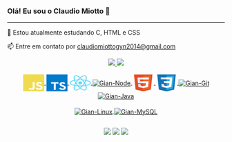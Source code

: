 ### Olá! Eu sou o Claudio Miotto 👋

<hr>

🌱 Estou atualmente estudando C, HTML e CSS

📫 Entre em contato por claudiomiottogyn2014@gmail.com

<div align="center">
  <a href="https://github.com/Claudiomiotto">
  <img height="180em" src="https://github-readme-stats.vercel.app/api?username=GianAlvesDEV&show_icons=true&theme=dark&include_all_commits=true&count_private=true"/>
  <img height="180em" src="https://github-readme-stats.vercel.app/api/top-langs/?username=GianAlvesDEV&layout=compact&langs_count=7&theme=dark"/>
</div>
<div align="center" style="display: inline_block"><br>
  <img align="center" alt="Gian-Js" height="40" width="50" src="https://raw.githubusercontent.com/devicons/devicon/master/icons/javascript/javascript-plain.svg">
  <img align="center" alt="Gian-Ts" height="40" width="50" src="https://raw.githubusercontent.com/devicons/devicon/master/icons/typescript/typescript-plain.svg">
  <img align="center" alt="Gian-React" height="40" width="50" src="https://raw.githubusercontent.com/devicons/devicon/master/icons/react/react-original.svg">
  <img align="center" alt="Gian-Node" height="40" width="50" src="https://cdn.jsdelivr.net/gh/devicons/devicon/icons/nodejs/nodejs-original.svg" />
  <img align="center" alt="Gian-HTML" height="40" width="50" src="https://raw.githubusercontent.com/devicons/devicon/master/icons/html5/html5-original.svg">
  <img align="center" alt="Gian-CSS" height="40" width="50" src="https://raw.githubusercontent.com/devicons/devicon/master/icons/css3/css3-original.svg">
  <img align="center" alt="Gian-Git" height="40" width="50" src="https://cdn.jsdelivr.net/gh/devicons/devicon/icons/git/git-original.svg" />
  <img align="center" alt="Gian-Java" height="50" width="50" src="https://icongr.am/devicon/java-original-wordmark.svg?size=128&color=currentColor" />
  <br>
  <br>
  <img align="center" alt="Gian-Linux" height="40" width="50" src="https://cdn.jsdelivr.net/gh/devicons/devicon/icons/linux/linux-original.svg" />
  <img align="center" alt="Gian-MySQL" height="60" width="80"  src="https://icongr.am/devicon/mysql-original-wordmark.svg?size=128&color=currentColor" />
  
 
</div>
  
  ##
 
<div align = "center"> 
  <a href="https://www.instagram.com/gianalves09/" target="_blank"><img src="https://img.shields.io/badge/-Instagram-%23E4405F?style=for-the-badge&logo=instagram&logoColor=white" target="_blank"></a>
  <a href = "gianalves@proton.me"><img src="https://img.shields.io/badge/ProtonMail-8B89CC?style=for-the-badge&logo=protonmail&logoColor=white" target="_blank"></a>
  <a href="https://www.linkedin.com/in/gian-alves-b11017211/" target="_blank"><img src="https://img.shields.io/badge/-LinkedIn-%230077B5?style=for-the-badge&logo=linkedin&logoColor=white" target="_blank"></a>

